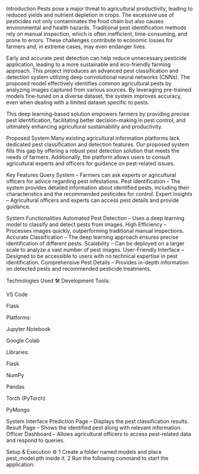 Introduction
Pests pose a major threat to agricultural productivity, leading to reduced yields and nutrient depletion in crops. The excessive use of pesticides not only contaminates the food chain but also causes environmental and health hazards. Traditional pest identification methods rely on manual inspection, which is often inefficient, time-consuming, and prone to errors. These challenges contribute to economic losses for farmers and, in extreme cases, may even endanger lives.

Early and accurate pest detection can help reduce unnecessary pesticide application, leading to a more sustainable and eco-friendly farming approach. This project introduces an advanced pest classification and detection system utilizing deep convolutional neural networks (CNNs). The proposed model effectively identifies common agricultural pests by analyzing images captured from various sources. By leveraging pre-trained models fine-tuned on a diverse dataset, the system improves accuracy, even when dealing with a limited dataset specific to pests.

This deep learning-based solution empowers farmers by providing precise pest identification, facilitating better decision-making in pest control, and ultimately enhancing agricultural sustainability and productivity.

Proposed System
Many existing agricultural information platforms lack dedicated pest classification and detection features. Our proposed system fills this gap by offering a robust pest detection solution that meets the needs of farmers. Additionally, the platform allows users to consult agricultural experts and officers for guidance on pest-related issues.

Key Features
Query System – Farmers can ask experts or agricultural officers for advice regarding pest infestations.
 Pest Identification – The system provides detailed information about identified pests, including their characteristics and the recommended pesticides for control.
 Expert Insights – Agricultural officers and experts can access pest details and provide guidance.

System Functionalities
 Automated Pest Detection – Uses a deep learning model to classify and detect pests from images.
 High Efficiency – Processes images quickly, outperforming traditional manual inspections.
 Accurate Classification – The deep learning approach ensures precise identification of different pests.
 Scalability – Can be deployed on a larger scale to analyze a vast number of pest images.
 User-Friendly Interface – Designed to be accessible to users with no technical expertise in pest identification.
 Comprehensive Pest Details – Provides in-depth information on detected pests and recommended pesticide treatments.

Technologies Used 🛠️
Development Tools:

VS Code

Flask

Platforms:

Jupyter Notebook

Google Colab

Libraries:

Flask

NumPy

Pandas

Torch (PyTorch)

PyMongo

System Interface
 Prediction Page – Displays the pest classification results.
 Result Page – Shows the identified pest along with relevant information.
 Officer Dashboard – Allows agricultural officers to access pest-related data and respond to queries.

Setup & Execution ⚙️
1️ Create a folder named models and place pest_model.pth inside it.
2️ Run the following command to start the application:
